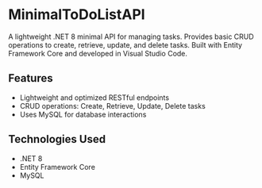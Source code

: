 # MinimalToDoListAPI

A lightweight .NET 8 minimal API for managing tasks. 
Provides basic CRUD operations to create, retrieve, update, and delete tasks. 
Built with Entity Framework Core and developed in Visual Studio Code.

## Features
- Lightweight and optimized RESTful endpoints
- CRUD operations: Create, Retrieve, Update, Delete tasks
- Uses MySQL for database interactions

## Technologies Used
- .NET 8
- Entity Framework Core
- MySQL
